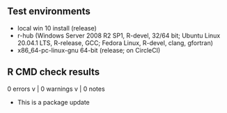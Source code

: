 ## Test environments
* local win 10 install (release)
* r-hub (Windows Server 2008 R2 SP1, R-devel, 32/64 bit; Ubuntu Linux 20.04.1 LTS, R-release, GCC; Fedora Linux, R-devel, clang, gfortran)
* x86_64-pc-linux-gnu 64-bit (release; on CircleCI)

## R CMD check results
0 errors v | 0 warnings v | 0 notes


* This is a package update

  
